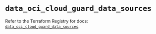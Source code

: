 # `data_oci_cloud_guard_data_sources`

Refer to the Terraform Registry for docs: [`data_oci_cloud_guard_data_sources`](https://registry.terraform.io/providers/oracle/oci/7.19.0/docs/data-sources/cloud_guard_data_sources).
